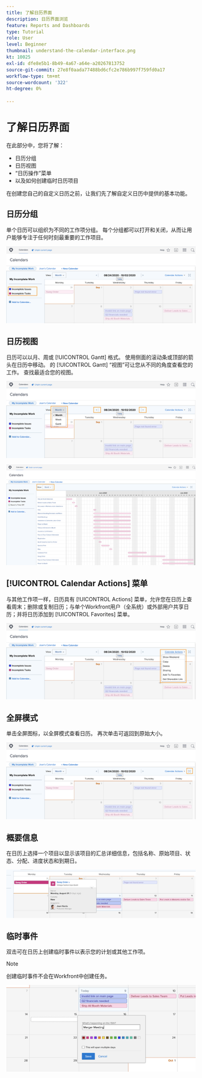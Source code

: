 ```yaml
---
title: 了解日历界面
description: 日历界面浏览
feature: Reports and Dashboards
type: Tutorial
role: User
level: Beginner
thumbnail: understand-the-calendar-interface.png
kt: 10025
exl-id: dfe8e5b1-8b49-4a67-a64e-a20267813752
source-git-commit: 27e8f0aada77488bd6cfc2e786b997f759fd0a17
workflow-type: tm+mt
source-wordcount: '322'
ht-degree: 0%

---
```


# 了解日历界面

在此部分中，您将了解：

* 日历分组
* 日历视图
* “日历操作”菜单
* 以及如何创建临时日历项目

在创建您自己的自定义日历之前，让我们先了解自定义日历中提供的基本功能。

## 日历分组

单个日历可以组织为不同的工作项分组。 每个分组都可以打开和关闭，从而让用户能够专注于任何时刻最重要的工作项目。

![日历屏幕的图像](assets/calendar-1-1a.png)

## 日历视图

日历可以以月、周或 [!UICONTROL Gantt] 格式。 使用侧面的滚动条或顶部的箭头在日历中移动。 的 [!UICONTROL Gantt] “视图”可让您从不同的角度查看您的工作。 查找最适合您的视图。

![月视图中日历屏幕的图像](assets/calendar-1-1b.png)


![中日历屏幕的图像 [!UICONTROL Gantt] 视图](assets/calendar-1-1bb.png)

## [!UICONTROL Calendar Actions] 菜单

与其他工作项一样，日历具有 [!UICONTROL Actions] 菜单，允许您在日历上查看周末；删除或复制日历；与单个Workfront用户（全系统）或外部用户共享日历；并将日历添加到 [!UICONTROL Favorites] 菜单。

![图像 [!UICONTROL Calendar Actions] 屏幕](assets/calendar-1-1c.png)

## 全屏模式

单击全屏图标，以全屏模式查看日历。 再次单击可返回到原始大小。

![日历的全屏模式图像](assets/calendar-1-1d.png)

## 概要信息

在日历上选择一个项目以显示该项目的汇总详细信息，包括名称、原始项目、状态、分配、进度状态和到期日。

![日历项目的“摘要详细信息”屏幕的图像](assets/calendar-1-2.png)

## 临时事件

双击可在日历上创建临时事件以表示您的计划或其他工作项。

>[!NOTE]
>
>创建临时事件不会在Workfront中创建任务。

![向日历添加临时事件的图像](assets/calendar-1-3.png)
